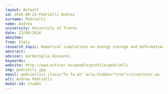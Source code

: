 ```yaml
---
layout: default 
id: 2016-08-23-Pedrielli-Andrea
surname: Pedrielli
name: Andrea
university: University of Trento
date: 23/08/2016
aboutme: 
from: Italy
research_topic: Numerical simulations on energy storage and deformation of "3D" graphene and related materials
abstract: 
advisor: Garberoglio Giovanni
keywords: 
website: http://www.ectstar.eu/people/profile/pedrielli
img: pedrielli.jpg
email: pedrielli<i class="fa fa-at" aria-hidden="true"></i>ectstar.eu
alt: Andrea Pedrielli
modal-id: stud41
---
```


